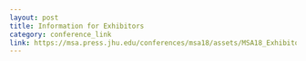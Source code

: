 ```yaml
---
layout: post
title: Information for Exhibitors
category: conference_link
link: https://msa.press.jhu.edu/conferences/msa18/assets/MSA18_ExhibitorRegistrationForm.docx
---
```


